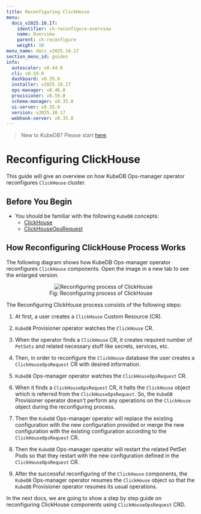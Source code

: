 ```yaml
---
title: Reconfiguring ClickHouse
menu:
  docs_v2025.10.17:
    identifier: ch-reconfigure-overview
    name: Overview
    parent: ch-reconfigure
    weight: 10
menu_name: docs_v2025.10.17
section_menu_id: guides
info:
  autoscaler: v0.44.0
  cli: v0.59.0
  dashboard: v0.35.0
  installer: v2025.10.17
  ops-manager: v0.46.0
  provisioner: v0.59.0
  schema-manager: v0.35.0
  ui-server: v0.35.0
  version: v2025.10.17
  webhook-server: v0.35.0
---
```


> New to KubeDB? Please start [here](/docs/v2025.10.17/README).

# Reconfiguring ClickHouse

This guide will give an overview on how KubeDB Ops-manager operator reconfigures `ClickHouse` cluster.

## Before You Begin

- You should be familiar with the following `KubeDB` concepts:
    - [ClickHouse](/docs/v2025.10.17/guides/clickhouse/concepts/clickhouse)
    - [ClickHouseOpsRequest](/docs/v2025.10.17/guides/clickhouse/concepts/clickhouseopsrequest)

## How Reconfiguring ClickHouse Process Works

The following diagram shows how KubeDB Ops-manager operator reconfigures `ClickHouse` components. Open the image in a new tab to see the enlarged version.

<figure align="center">
  <img alt="Reconfiguring process of ClickHouse" src="/docs/v2025.10.17/images/day-2-operation/clickhouse/reconfigure.svg">
<figcaption align="center">Fig: Reconfiguring process of ClickHouse</figcaption>
</figure>

The Reconfiguring ClickHouse process consists of the following steps:

1. At first, a user creates a `ClickHouse` Custom Resource (CR).

2. `KubeDB` Provisioner  operator watches the `ClickHouse` CR.

3. When the operator finds a `ClickHouse` CR, it creates required number of `PetSets` and related necessary stuff like secrets, services, etc.

4. Then, in order to reconfigure the `ClickHouse` database the user creates a `ClickHouseOpsRequest` CR with desired information.

5. `KubeDB` Ops-manager operator watches the `ClickHouseOpsRequest` CR.

6. When it finds a `ClickHouseOpsRequest` CR, it halts the `ClickHouse` object which is referred from the `ClickHouseOpsRequest`. So, the `KubeDB` Provisioner  operator doesn't perform any operations on the `ClickHouse` object during the reconfiguring process.

7. Then the `KubeDB` Ops-manager operator will replace the existing configuration with the new configuration provided or merge the new configuration with the existing configuration according to the `ClickHouseOpsRequest` CR.

8. Then the `KubeDB` Ops-manager operator will restart the related PetSet Pods so that they restart with the new configuration defined in the `ClickHouseOpsRequest` CR.

9. After the successful reconfiguring of the `ClickHouse` components, the `KubeDB` Ops-manager operator resumes the `ClickHouse` object so that the `KubeDB` Provisioner  operator resumes its usual operations.

In the next docs, we are going to show a step by step guide on reconfiguring ClickHouse components using `ClickHouseOpsRequest` CRD.